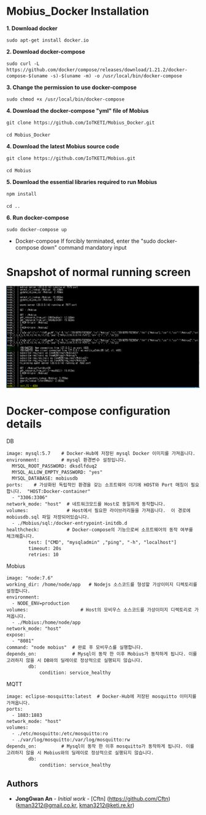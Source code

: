# Mobius_Docker Installation

**1. Download docker**

    sudo apt-get install docker.io

**2. Download docker-compose**

    sudo curl -L https://github.com/docker/compose/releases/download/1.21.2/docker-compose-$(uname -s)-$(uname -m) -o /usr/local/bin/docker-compose

**3. Change the permission to use docker-compose**
    
    sudo chmod +x /usr/local/bin/docker-compose

**4. Download the docker-compose "yml" file of Mobius**

    git clone https://github.com/IoTKETI/Mobius_Docker.git
    
    cd Mobius_Docker

**4. Download the latest Mobius source code**

    git clone https://github.com/IoTKETI/Mobius.git
    
    cd Mobius

**5. Download the essential libraries required to run Mobius**
    
    npm install
    
    cd ..

**6. Run docker-compose**

    sudo docker-compose up
    
* Docker-compose If forcibly terminated, enter the "sudo docker-compose down" command mandatory input


# Snapshot of normal running screen 
![정상동작 화면](./img/성공화면.PNG)


# Docker-compose configuration details




 DB
 
    image: mysql:5.7    # Docker-Hub에 저장된 mysql Docker 이미지를 가져옵니다. 
    environment:        # mysql 환경변수 설정입니다. 
      MYSQL_ROOT_PASSWORD: dksdlfduq2
      MYSQL_ALLOW_EMPTY_PASSWORD: "yes"
      MYSQL_DATABASE: mobiusdb
    ports:    # 가상화된 독립적인 환경을 갖는 소프트웨어 이기에 HOST와 Port 매칭이 필요합니다.  "HOST:Docker-container" 
      - "3306:3306"
    network_mode: "host"  # 네트워크모드를 Host로 동일하게 동작합니다. 
    volumes:              # Host에서 필요한 라이브러리들을 가져옵니다.  이 경로에 mobiusdb.sql 파일 저장되어있습니다. 
      - ./Mobius/sql:/docker-entrypoint-initdb.d
    healthcheck:          # Docker-compose의 기능으로써 소프트웨어의 동작 여부를 체크해줍니다. 
            test: ["CMD", "mysqladmin" ,"ping", "-h", "localhost"]
            timeout: 20s
            retries: 10
            
 Mobius			
 
    image: "node:7.6"
    working_dir: /home/node/app   # Nodejs 소스코드를 형성할 가상이미지 디렉토리를 설정합니다. 
    environment:
      - NODE_ENV=production
    volumes:                   # Host의 모비우스 소스코드를 가상이미지 디렉토리로 가져옵니다.
      - ./Mobius:/home/node/app
    network_mode: "host"
    expose:
      - "8081"
    command: "node mobius"  # 완료 후 모비우스를 실행합니다. 
    depends_on:             # Mysql이 동작 한 이후 Mobius가 동작하게 됩니다. 이를 고려하지 않을 시 DB와의 딜레이로 정상적으로 실행되지 않습니다.   
            db:
                condition: service_healthy
 MQTT
 
    image: eclipse-mosquitto:latest  # Docker-Hub에 저장된 mosquitto 이미지를 가져옵니다. 
    ports:
      - 1883:1883
    network_mode: "host"
    volumes:
      - ./etc/mosquitto:/etc/mosquitto:ro
      - ./var/log/mosquitto:/var/log/mosquitto:rw
    depends_on:		    # Mysql이 동작 한 이후 mosquitto가 동작하게 됩니다. 이를 고려하지 않을 시 Mobius와의 딜레이로 정상적으로 실행되지 않습니다.   
            db:
                condition: service_healthy


## Authors

* **JongGwan An** - *Initial work* - [Cftn] (https://github.com/Cftn) (kman3212@gmail.co.kr, kman3212@keti.re.kr)


